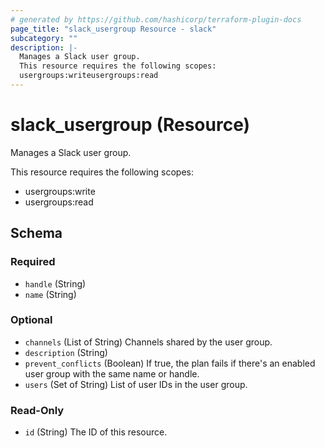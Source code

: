 ```yaml
---
# generated by https://github.com/hashicorp/terraform-plugin-docs
page_title: "slack_usergroup Resource - slack"
subcategory: ""
description: |-
  Manages a Slack user group.
  This resource requires the following scopes:
  usergroups:writeusergroups:read
---
```


# slack_usergroup (Resource)

Manages a Slack user group.

This resource requires the following scopes:

- usergroups:write
- usergroups:read



<!-- schema generated by tfplugindocs -->
## Schema

### Required

- `handle` (String)
- `name` (String)

### Optional

- `channels` (List of String) Channels shared by the user group.
- `description` (String)
- `prevent_conflicts` (Boolean) If true, the plan fails if there's an enabled user group with the same name or handle.
- `users` (Set of String) List of user IDs in the user group.

### Read-Only

- `id` (String) The ID of this resource.
